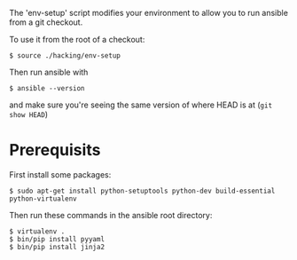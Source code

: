 The 'env-setup' script modifies your environment to allow you to run
ansible from a git checkout.

To use it from the root of a checkout:

    $ source ./hacking/env-setup

Then run ansible with

    $ ansible --version

and make sure you're seeing the same version of where HEAD is at (`git show HEAD`) 

# Prerequisits

First install some packages:

    $ sudo apt-get install python-setuptools python-dev build-essential python-virtualenv

Then run these commands in the ansible root directory:

    $ virtualenv .
    $ bin/pip install pyyaml
    $ bin/pip install jinja2

